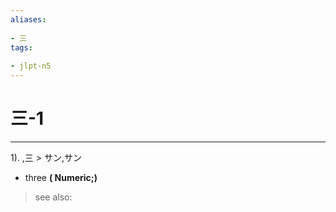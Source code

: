 ```yaml
---
aliases:
    
- 三
tags:
    
- jlpt-n5
---
```


# 三-1
---
1).
,三 > サン,サン

- three
**( Numeric;)**
> see also: 
            